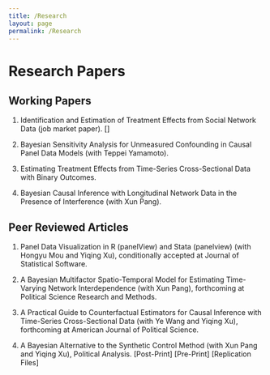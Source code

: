 ```yaml
---
title: /Research
layout: page
permalink: /Research
---
```


# Research Papers 

## Working Papers 

1. Identification and Estimation of Treatment Effects from Social Network Data (job market paper). []
  
2. Bayesian Sensitivity Analysis for Unmeasured Confounding in Causal Panel Data Models (with Teppei Yamamoto).

3. Estimating Treatment Effects from Time-Series Cross-Sectional Data with Binary Outcomes.

4. Bayesian Causal Inference with Longitudinal Network Data in the Presence of Interference (with Xun Pang).


## Peer Reviewed Articles

1. Panel Data Visualization in R (panelView) and Stata (panelview) (with Hongyu Mou and Yiqing Xu), conditionally accepted at Journal of Statistical Software.

3. A Bayesian Multifactor Spatio-Temporal Model for Estimating Time-Varying Network Interdependence (with Xun Pang), forthcoming at Political Science Research and Methods.

4. A Practical Guide to Counterfactual Estimators for Causal Inference with Time-Series Cross-Sectional Data (with Ye Wang and Yiqing Xu), forthcoming at American Journal of Political Science.

6. A Bayesian Alternative to the Synthetic Control Method (with Xun Pang and Yiqing Xu), Political Analysis. [Post-Print] [Pre-Print] [Replication Files]

